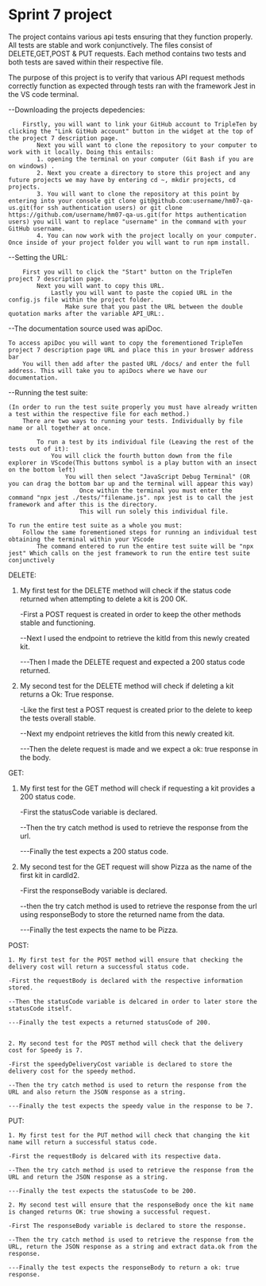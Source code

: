 # Sprint 7 project

The project contains various api tests ensuring that they function properly. All tests are stable and work conjunctively.
The files consist of DELETE,GET,POST & PUT requests.
Each method contains two tests and both tests are saved within their respective file.

The purpose of this project is to verify that various API request methods correctly function as expected through tests ran with the framework Jest in the VS code terminal.

--Downloading the projects depedencies:

        Firstly, you will want to link your GitHub account to TripleTen by clicking the "Link GitHub account" button in the widget at the top of the project 7 description page.
            Next you will want to clone the repository to your computer to work with it locally. Doing this entails:
            1. opening the terminal on your computer (Git Bash if you are on windows) .
            2. Next you create a directory to store this project and any future projects we may have by entering cd ~, mkdir projects, cd projects. 
            3. You will want to clone the repository at this point by entering into your console git clone git@github.com:username/hm07-qa-us.git(for ssh authentication users) or git clone https://github.com/username/hm07-qa-us.git(for https authentication users) you will want to replace "username" in the command with your GitHub username.
            4. You can now work with the project locally on your computer. Once inside of your project folder you will want to run npm install.

--Setting the URL:

        First you will to click the "Start" button on the TripleTen project 7 description page.
            Next you will want to copy this URL.
                Lastly you will want to paste the copied URL in the config.js file within the project folder.
                    Make sure that you past the URL between the double quotation marks after the variable API_URL:.



--The documentation source used was apiDoc.
    
    To access apiDoc you will want to copy the forementioned TripleTen project 7 description page URL and place this in your broswer address bar
        You will then add after the pasted URL /docs/ and enter the full address. This will take you to apiDocs where we have our documentation.

--Running the test suite:

    (In order to run the test suite properly you must have already written a test within the respective file for each method.)
        There are two ways to running your tests. Individually by file name or all together at once.

            To run a test by its individual file (Leaving the rest of the tests out of it):
                You will click the fourth button down from the file explorer in VScode(This buttons symbol is a play button with an insect on the bottom left)
                    You will then select "JavaScript Debug Terminal" (OR you can drag the bottom bar up and the terminal will appear this way)
                        Once within the terminal you must enter the command "npx jest ./tests/"filename.js". npx jest is to call the jest framework and after this is the directory.
                        This will run solely this individual file.

    To run the entire test suite as a whole you must:
        Follow the same forementioned steps for running an individual test obtaining the terminal within your VScode
            The command entered to run the entire test suite will be "npx jest" Which calls on the jest framework to run the entire test suite conjunctively



DELETE:

1. My first test for the DELETE method will check if the status code returned when attempting to delete a kit is 200 OK.

    -First a POST request is created in order to keep the other methods stable and functioning.

    --Next I used the endpoint to retrieve the kitId from this newly created kit.

    ---Then I made the DELETE request and expected a 200 status code returned.

2. My second test for the DELETE method will check if deleting a kit returns a Ok: True response.

   -Like the first test a POST request is created prior to the delete to keep the tests overall stable.

    --Next my endpoint retrieves the kitId from this newly created kit.

    ---Then the delete request is made and we expect a ok: true response in the body.

GET:

1. My first test for the GET method will check if requesting a kit provides a 200 status code.

    -First the statusCode variable is declared.

    --Then the try catch method is used to retrieve the response from the url.

    ---Finally the test expects a 200 status code.

2. My second test for the GET request will show Pizza as the name of the first kit in cardId2.

    -First the responseBody variable is declared.

    --then the try catch method is used to retrieve the response from the url using responseBody to store the returned name from the data.

    ---Finally the test expects the name to be Pizza.


POST:

    1. My first test for the POST method will ensure that checking the delivery cost will return a successful status code.

    -First the requestBody is declared with the respective information stored.

    --Then the statusCode variable is delcared in order to later store the statusCode itself.

    ---Finally the test expects a returned statusCode of 200.


    2. My second test for the POST method will check that the delivery cost for Speedy is 7.

    -First the speedyDeliveryCost variable is declared to store the delivery cost for the speedy method.

    --Then the try catch method is used to return the response from the URL and also return the JSON response as a string.

    ---Finally the test expects the speedy value in the response to be 7.

PUT:

    1. My first test for the PUT method will check that changing the kit name will return a successful status code.

    -First the requestBody is delcared with its respective data.

    --Then the try catch method is used to retrieve the response from the URL and return the JSON response as a string.

    ---Finally the test expects the statusCode to be 200.

    2. My second test will ensure that the responseBody once the kit name is changed returns OK: true showing a successful request.

    -First The responseBody variable is declared to store the response.

    --Then the try catch method is used to retrieve the response from the URL, return the JSON response as a string and extract data.ok from the response.

    ---Finally the test expects the responseBody to return a ok: true response.

